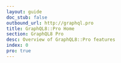 ```yaml
---
layout: guide
doc_stub: false
outbound_url: http://graphql.pro
title: GraphQL8::Pro Home
section: GraphQL8 Pro
desc: Overview of GraphQL8::Pro features
index: 0
pro: true
---
```

